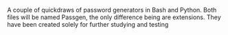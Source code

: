 A couple of quickdraws of password generators in Bash and Python.
Both files will be named Passgen, the only difference being are extensions.
They have been created solely for further studying and testing

